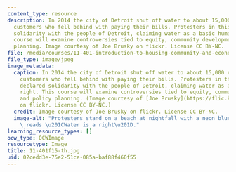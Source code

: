 ```yaml
---
content_type: resource
description: In 2014 the city of Detroit shut off water to about 15,000 residential
  customers who fell behind with paying their bills. Protesters in this picture declared
  solidarity with the people of Detroit, claiming water as a basic human right. This
  course will examine controversies tied to equity, community development, and policy
  planning. Image courtesy of Joe Brusky on flickr. License CC BY-NC.
file: /media/courses/11-401-introduction-to-housing-community-and-economic-development-fall-2015/02cedd3e75e251ce085abaf88f460f55_11-401f15-th.jpg
file_type: image/jpeg
image_metadata:
  caption: In 2014 the city of Detroit shut off water to about 15,000 residential
    customers who fell behind with paying their bills. Protesters in this picture
    declared solidarity with the people of Detroit, claiming water as a basic human
    right. This course will examine controversies tied to equity, community development,
    and policy planning. (Image courtesy of [Joe Brusky](https://flic.kr/p/o6sC16)
    on flickr. License CC BY-NC.)
  credit: Image courtesy of Joe Brusky on flickr. License CC BY-NC.
  image-alt: "Protesters stand on a beach at nightfall with a neon blue sign that\
    \ reads \u201CWater is a right\u201D."
learning_resource_types: []
ocw_type: OCWImage
resourcetype: Image
title: 11-401f15-th.jpg
uid: 02cedd3e-75e2-51ce-085a-baf88f460f55
---
```

